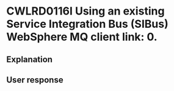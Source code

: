 # CWLRD0116I Using an existing Service Integration Bus (SIBus) WebSphere MQ client link: 0.

## Explanation

## User response